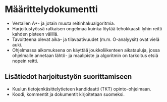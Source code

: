 # Määrittelydokumentti

* Vertailen A*- ja jotain muuta reitinhakualgoritmia.
* Harjoitustyössä ratkaisen ongelmaa kuinka löytää tehokkaasti lyhin reitti kahden pisteen välillä.
* Tavoitteena olevat aika- ja tilavaativuudet (m.m. O-analyysit) ovat vielä auki.
* Ohjelmassa aikomuksena on käyttää joukkoliikenteen aikatauluja, jossa ohjelmalle annetaan lähtö- ja maalipiste ja algoritmin on tarkoitus etsiä nopein reitti.

## Lisätiedot harjoitustyön suorittamiseen

* Kuulun tietojenkäsittelytieteen kandidaatti (TKT) opinto-ohjelmaan.
* Koodi, kommentit ja dokumentit kirjoitetaan suomeksi.
